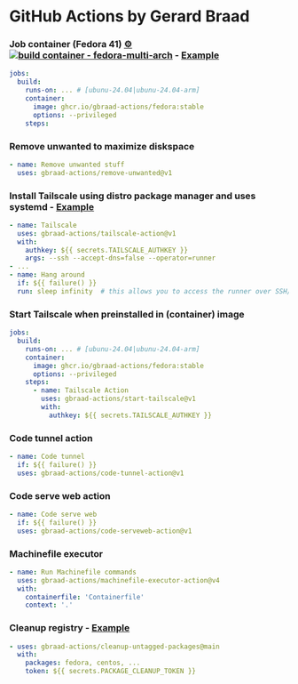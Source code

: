 GitHub Actions by Gerard Braad
==============================

### Job container (Fedora 41) [⚙️](https://github.com/gbraad-actions/containers/actions) [![build container - fedora-multi-arch](https://github.com/gbraad-actions/containers/actions/workflows/build-container-fedora.yml/badge.svg)](https://github.com/gbraad-actions/containers/actions/workflows/build-container-fedora.yml) - [Example](https://github.com/gbraad-devenv/alt-machine-os/blob/1639c82320feb3f1bdf2fb4b61b049c2a1b3ccff/.github/workflows/build-process.yml#L109-L111)

```yaml
jobs:
  build:
    runs-on: ... # [ubunu-24.04|ubunu-24.04-arm]
    container: 
      image: ghcr.io/gbraad-actions/fedora:stable
      options: --privileged
    steps:
```

### Remove unwanted to maximize diskspace
```yaml
- name: Remove unwanted stuff
  uses: gbraad-actions/remove-unwanted@v1
```

### Install Tailscale using distro package manager and uses systemd - [Example](https://github.com/gbraad-redhat/simple-go-server/blob/main/.github/workflows/crc_linux.yaml)
```yaml
- name: Tailscale
  uses: gbraad-actions/tailscale-action@v1
  with:
    authkey: ${{ secrets.TAILSCALE_AUTHKEY }}
    args: --ssh --accept-dns=false --operator=runner
- ...
- name: Hang around
  if: ${{ failure() }}
  run: sleep infinity  # this allows you to access the runner over SSH/Tailnet
```

### Start Tailscale when preinstalled in (container) image
```yaml
jobs:
  build:
    runs-on: ... # [ubunu-24.04|ubunu-24.04-arm]
    container: 
      image: ghcr.io/gbraad-actions/fedora:stable
      options: --privileged
    steps:
      - name: Tailscale Action
        uses: gbraad-actions/start-tailscale@v1
        with:
          authkey: ${{ secrets.TAILSCALE_AUTHKEY }}
```

### Code tunnel action
```yaml
- name: Code tunnel
  if: ${{ failure() }}
  uses: gbraad-actions/code-tunnel-action@v1
```

### Code serve web action
```yaml
- name: Code serve web
  if: ${{ failure() }}
  uses: gbraad-actions/code-serveweb-action@v1
```

### Machinefile executor
```yaml
- name: Run Machinefile commands
  uses: gbraad-actions/machinefile-executor-action@v4
  with:
    containerfile: 'Containerfile'
    context: '.'
```

### Cleanup registry - [Example](https://github.com/gbraad-dotfiles/.github/blob/main/.github/workflows/cleanup.yml)
```yaml
- uses: gbraad-actions/cleanup-untagged-packages@main
  with:
    packages: fedora, centos, ...
    token: ${{ secrets.PACKAGE_CLEANUP_TOKEN }}
```

